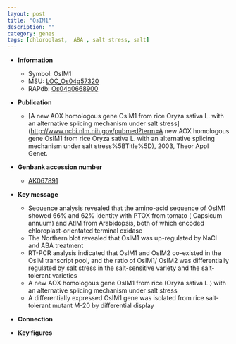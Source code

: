 ```yaml
---
layout: post
title: "OsIM1"
description: ""
category: genes
tags: [chloroplast,  ABA , salt stress, salt]
---
```


* **Information**  
    + Symbol: OsIM1  
    + MSU: [LOC_Os04g57320](http://rice.plantbiology.msu.edu/cgi-bin/ORF_infopage.cgi?orf=LOC_Os04g57320)  
    + RAPdb: [Os04g0668900](http://rapdb.dna.affrc.go.jp/viewer/gbrowse_details/irgsp1?name=Os04g0668900)  

* **Publication**  
    + [A new AOX homologous gene OsIM1 from rice Oryza sativa L. with an alternative splicing mechanism under salt stress](http://www.ncbi.nlm.nih.gov/pubmed?term=A new AOX homologous gene OsIM1 from rice Oryza sativa L. with an alternative splicing mechanism under salt stress%5BTitle%5D), 2003, Theor Appl Genet.

* **Genbank accession number**  
    + [AK067891](http://www.ncbi.nlm.nih.gov/nuccore/AK067891)

* **Key message**  
    + Sequence analysis revealed that the amino-acid sequence of OsIM1 showed 66% and 62% identity with PTOX from tomato ( Capsicum annuum) and AtIM from Arabidopsis, both of which encoded chloroplast-orientated terminal oxidase
    + The Northern blot revealed that OsIM1 was up-regulated by NaCl and ABA treatment
    + RT-PCR analysis indicated that OsIM1 and OsIM2 co-existed in the OsIM transcript pool, and the ratio of OsIM1/ OsIM2 was differentially regulated by salt stress in the salt-sensitive variety and the salt-tolerant varieties
    + A new AOX homologous gene OsIM1 from rice (Oryza sativa L.) with an alternative splicing mechanism under salt stress
    + A differentially expressed OsIM1 gene was isolated from rice salt-tolerant mutant M-20 by differential display

* **Connection**  

* **Key figures**  



